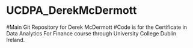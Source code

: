# UCDPA_DerekMcDermott
#Main Git Repository for Derek McDermott
#Code is for the Certificate in Data Analytics For Finance course through University College Dublin Ireland.

